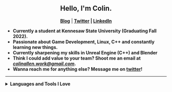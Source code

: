 <h2 align="center"> Hello, I'm Colin.</h2>
<p align="center">
  <a href=""><b>Blog</b></a> | 
  <a href=""><b>Twitter</a> |
  <a href=""><b>LinkedIn</a>
</p>

- Currently a student at Kennesaw State University (Graduating Fall 2022).
- Passionate about Game Development, Linux, C++ and constantly learning new things.
- Currently sharpening my skills in Unreal Engine (C++) and Blender
- Think I could add value to your team? Shoot me an email at *colinallen.work@gmail.com*.
- Wanna reach me for anything else? Message me on [twitter](https://twitter.com)!

----

<details>
  <summary>Languages and Tools I Love</summary>
  <br>
	- Unreal Engine 5
  - C++
  - Linux
  - Python
  - Blender
  - Node.JS
  - JavaScript
  - Unity
  - C# / .NET
</details>

